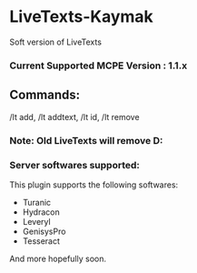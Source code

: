 # LiveTexts-Kaymak

Soft version of LiveTexts

### Current Supported MCPE Version : 1.1.x

## Commands:

/lt add, /lt addtext, /lt id, /lt remove

### Note: Old LiveTexts will remove D:

### Server softwares supported:

This plugin supports the following softwares:

* Turanic
* Hydracon
* Leveryl
* GenisysPro
* Tesseract

And more hopefully soon.

